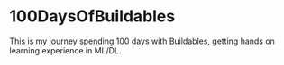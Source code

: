 # 100DaysOfBuildables
This is my journey spending 100 days with Buildables, getting hands on learning experience in ML/DL.
